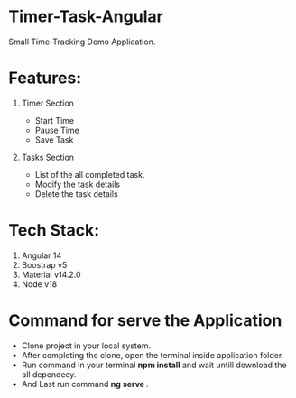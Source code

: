 # Timer-Task-Angular

Small Time-Tracking Demo Application.

# Features:
   1. Timer Section
       - Start Time
       - Pause Time
       - Save Task
   
   2. Tasks Section
       - List of the all completed task.
       - Modify the task details
       - Delete the task details
   
# Tech Stack:
  1. Angular 14
  2. Boostrap v5
  3. Material v14.2.0
  4. Node v18
  
# Command for serve the Application
  - Clone project in your local system.
  - After completing the clone, open the terminal inside application folder.
  - Run command in your terminal <b> npm install</b> and wait untill download the all dependecy.
  - And Last run command <b> ng serve </b>. 
  
 
  


